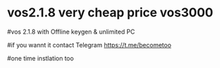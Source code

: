 # vos2.1.8  very cheap price vos3000

#vos 2.1.8 with Offline keygen & unlimited PC

#if you wannt it contact  Telegram https://t.me/becometoo

#one time instlation too
